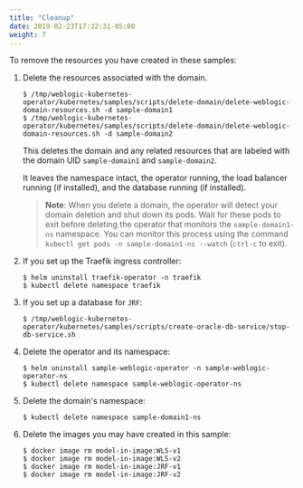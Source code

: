 ```yaml
---
title: "Cleanup"
date: 2019-02-23T17:32:31-05:00
weight: 7
---
```


To remove the resources you have created in these samples:

1. Delete the resources associated with the domain.
   ```
   $ /tmp/weblogic-kubernetes-operator/kubernetes/samples/scripts/delete-domain/delete-weblogic-domain-resources.sh -d sample-domain1
   $ /tmp/weblogic-kubernetes-operator/kubernetes/samples/scripts/delete-domain/delete-weblogic-domain-resources.sh -d sample-domain2
   ```

   This deletes the domain and any related resources that are labeled with the domain UID `sample-domain1` and `sample-domain2`.

   It leaves the namespace intact, the operator running, the load balancer running (if installed), and the database running (if installed).

   > **Note**: When you delete a domain, the operator will detect your domain deletion and shut down its pods. Wait for these pods to exit before deleting the operator that monitors the `sample-domain1-ns` namespace. You can monitor this process using the command `kubectl get pods -n sample-domain1-ns --watch` (`ctrl-c` to exit).

2. If you set up the Traefik ingress controller:

   ```
   $ helm uninstall traefik-operator -n traefik
   $ kubectl delete namespace traefik
   ```

3. If you set up a database for `JRF`:
   ```
   $ /tmp/weblogic-kubernetes-operator/kubernetes/samples/scripts/create-oracle-db-service/stop-db-service.sh
   ```

4. Delete the operator and its namespace:
   ```
   $ helm uninstall sample-weblogic-operator -n sample-weblogic-operator-ns
   $ kubectl delete namespace sample-weblogic-operator-ns
   ```

6. Delete the domain's namespace:
   ```
   $ kubectl delete namespace sample-domain1-ns
   ```

7. Delete the images you may have created in this sample:
   ```
   $ docker image rm model-in-image:WLS-v1
   $ docker image rm model-in-image:WLS-v2
   $ docker image rm model-in-image:JRF-v1
   $ docker image rm model-in-image:JRF-v2
   ```
